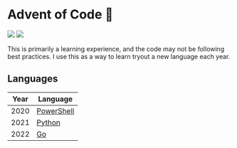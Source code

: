 # Advent of Code :christmas_tree:

![](https://img.shields.io/badge/stars%20⭐-10-yellow)
![](https://img.shields.io/badge/days%20completed-5-red)

This is primarily a learning experience, and the code may not be following best practices. I use this as a way to learn tryout a new language each year.

## Languages

| Year | Language                                                    |
| ---- | ----------------------------------------------------------- |
| 2020 | [PowerShell](https://learn.microsoft.com/en-us/powershell/) |
| 2021 | [Python](https://www.python.org/)                           |
| 2022 | [Go](https://golang.org/)                                   |
